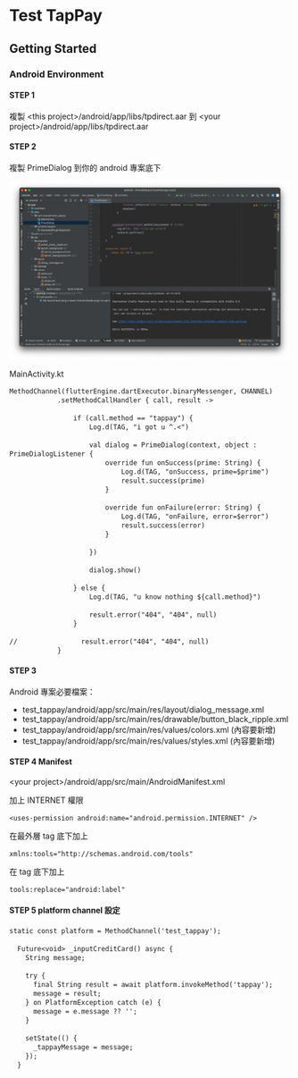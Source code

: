 # Test TapPay

## Getting Started

### Android Environment

#### STEP 1

複製 \<this project\>/android/app/libs/tpdirect.aar 到 \<your project\>/android/app/libs/tpdirect.aar


#### STEP 2

複製 PrimeDialog 到你的 android 專案底下

![](/screenshots/screenshots1.png)

MainActivity.kt
```
MethodChannel(flutterEngine.dartExecutor.binaryMessenger, CHANNEL)
            .setMethodCallHandler { call, result ->

                if (call.method == "tappay") {
                    Log.d(TAG, "i got u ^.<")

                    val dialog = PrimeDialog(context, object : PrimeDialogListener {
                        override fun onSuccess(prime: String) {
                            Log.d(TAG, "onSuccess, prime=$prime")
                            result.success(prime)
                        }

                        override fun onFailure(error: String) {
                            Log.d(TAG, "onFailure, error=$error")
                            result.success(error)
                        }

                    })

                    dialog.show()

                } else {
                    Log.d(TAG, "u know nothing ${call.method}")

                    result.error("404", "404", null)
                }

//                result.error("404", "404", null)
            }
```

#### STEP 3
Android 專案必要檔案：
 - test_tappay/android/app/src/main/res/layout/dialog_message.xml
 - test_tappay/android/app/src/main/res/drawable/button_black_ripple.xml
 - test_tappay/android/app/src/main/res/values/colors.xml (內容要新增)
 - test_tappay/android/app/src/main/res/values/styles.xml (內容要新增)

 #### STEP 4 Manifest
 \<your project\>/android/app/src/main/AndroidManifest.xml

加上 INTERNET 權限
```
<uses-permission android:name="android.permission.INTERNET" />
```

在最外層 <manifest> tag 底下加上
```
xmlns:tools="http://schemas.android.com/tools"
```

在 <application> tag 底下加上
```
tools:replace="android:label"
```


#### STEP 5 platform channel 設定
```
static const platform = MethodChannel('test_tappay');

  Future<void> _inputCreditCard() async {
    String message;

    try {
      final String result = await platform.invokeMethod('tappay');
      message = result;
    } on PlatformException catch (e) {
      message = e.message ?? '';
    }

    setState(() {
      _tappayMessage = message;
    });
  }
```
